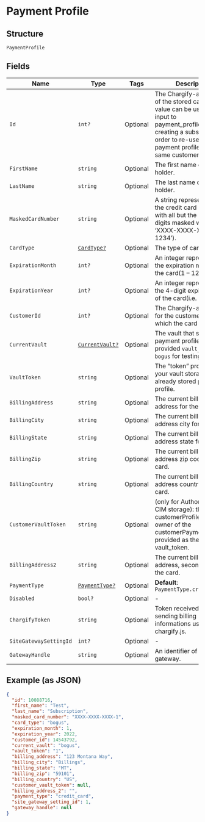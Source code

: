 
# Payment Profile

## Structure

`PaymentProfile`

## Fields

| Name | Type | Tags | Description |
|  --- | --- | --- | --- |
| `Id` | `int?` | Optional | The Chargify-assigned ID of the stored card. This value can be used as an input to payment_profile_id when creating a subscription, in order to re-use a stored payment profile for the same customer. |
| `FirstName` | `string` | Optional | The first name of the card holder. |
| `LastName` | `string` | Optional | The last name of the card holder. |
| `MaskedCardNumber` | `string` | Optional | A string representation of the credit card number with all but the last 4 digits masked with X’s (i.e. ‘XXXX-XXXX-XXXX-1234’). |
| `CardType` | [`CardType?`](../../doc/models/card-type.md) | Optional | The type of card used. |
| `ExpirationMonth` | `int?` | Optional | An integer representing the expiration month of the card(1 – 12). |
| `ExpirationYear` | `int?` | Optional | An integer representing the 4-digit expiration year of the card(i.e. ‘2012’). |
| `CustomerId` | `int?` | Optional | The Chargify-assigned id for the customer record to which the card belongs. |
| `CurrentVault` | [`CurrentVault?`](../../doc/models/current-vault.md) | Optional | The vault that stores the payment profile with the provided `vault_token`. Use `bogus` for testing. |
| `VaultToken` | `string` | Optional | The “token” provided by your vault storage for an already stored payment profile. |
| `BillingAddress` | `string` | Optional | The current billing street address for the card. |
| `BillingCity` | `string` | Optional | The current billing address city for the card. |
| `BillingState` | `string` | Optional | The current billing address state for the card. |
| `BillingZip` | `string` | Optional | The current billing address zip code for the card. |
| `BillingCountry` | `string` | Optional | The current billing address country for the card. |
| `CustomerVaultToken` | `string` | Optional | (only for Authorize.Net CIM storage): the customerProfileId for the owner of the customerPaymentProfileId provided as the vault_token. |
| `BillingAddress2` | `string` | Optional | The current billing street address, second line, for the card. |
| `PaymentType` | [`PaymentType?`](../../doc/models/payment-type.md) | Optional | **Default**: `PaymentType.credit_card` |
| `Disabled` | `bool?` | Optional | - |
| `ChargifyToken` | `string` | Optional | Token received after sending billing informations using chargify.js. |
| `SiteGatewaySettingId` | `int?` | Optional | - |
| `GatewayHandle` | `string` | Optional | An identifier of connected gateway. |

## Example (as JSON)

```json
{
  "id": 10088716,
  "first_name": "Test",
  "last_name": "Subscription",
  "masked_card_number": "XXXX-XXXX-XXXX-1",
  "card_type": "bogus",
  "expiration_month": 1,
  "expiration_year": 2022,
  "customer_id": 14543792,
  "current_vault": "bogus",
  "vault_token": "1",
  "billing_address": "123 Montana Way",
  "billing_city": "Billings",
  "billing_state": "MT",
  "billing_zip": "59101",
  "billing_country": "US",
  "customer_vault_token": null,
  "billing_address_2": "",
  "payment_type": "credit_card",
  "site_gateway_setting_id": 1,
  "gateway_handle": null
}
```

